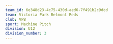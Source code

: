 ```yaml
---
team_id: 6e348d23-4c75-430d-aed6-7f491b2c9dcd
team: Victoria Park Belmont Reds
club: VPB
sport: Machine Pitch
division: U12
division_number: 3
---
```

